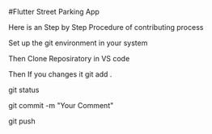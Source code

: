 #Flutter Street Parking App

Here is an Step by Step Procedure of contributing process

Set up the git environment in your system

Then Clone Reposiratory in VS code

Then If you changes it git add .

git status

git commit -m "Your Comment"

git push